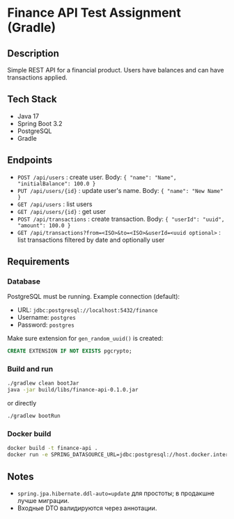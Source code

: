 # Finance API Test Assignment (Gradle)

## Description
Simple REST API for a financial product. Users have balances and can have transactions applied.

## Tech Stack
- Java 17
- Spring Boot 3.2
- PostgreSQL
- Gradle

## Endpoints
- `POST /api/users` : create user. Body: `{ "name": "Name", "initialBalance": 100.0 }`
- `PUT /api/users/{id}` : update user's name. Body: `{ "name": "New Name" }`
- `GET /api/users` : list users
- `GET /api/users/{id}` : get user
- `POST /api/transactions` : create transaction. Body: `{ "userId": "uuid", "amount": 100.0 }`
- `GET /api/transactions?from=<ISO>&to=<ISO>&userId=<uuid optional>` : list transactions filtered by date and optionally user

## Requirements
### Database
PostgreSQL must be running. Example connection (default):
- URL: `jdbc:postgresql://localhost:5432/finance`
- Username: `postgres`
- Password: `postgres`

Make sure extension for `gen_random_uuid()` is created:
```sql
CREATE EXTENSION IF NOT EXISTS pgcrypto;
```

### Build and run
```bash
./gradlew clean bootJar
java -jar build/libs/finance-api-0.1.0.jar
```

or directly
```bash
./gradlew bootRun
```

### Docker build
```bash
docker build -t finance-api .
docker run -e SPRING_DATASOURCE_URL=jdbc:postgresql://host.docker.internal:5432/finance -e SPRING_DATASOURCE_USERNAME=postgres -e SPRING_DATASOURCE_PASSWORD=postgres -p 8080:8080 finance-api
```

## Notes
- `spring.jpa.hibernate.ddl-auto=update` для простоты; в продакшне лучше миграции.
- Входные DTO валидируются через аннотации.
